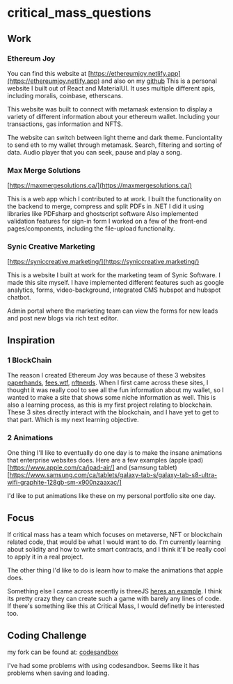 # critical_mass_questions

## Work

### Ethereum Joy
You can find this website at [https://ethereumjoy.netlify.app](https://ethereumjoy.netlify.app) and also on my [github](https://github.com/chouweihan/Ethereum-Joy)
This is a personal website I built out of React and MaterialUI. It uses multiple different apis, including moralis, coinbase, etherscans.

This website was built to connect with metamask extension to display a variety of different information about your ethereum wallet. Including your transactions, gas information and NFTS.

The website can switch between light theme and dark theme. Funciontality to send eth to my wallet through metamask. Search, filtering and sorting of data. Audio player that you can seek, pause and play a song. 

### Max Merge Solutions
[https://maxmergesolutions.ca/](https://maxmergesolutions.ca/)

This is a web app which I contributed to at work. I built the functionality on the backend to merge, compress and split PDFs in .NET
I did it using libraries like PDFsharp and ghostscript software
Also implemented validation features for sign-in form
I worked on a few of the front-end pages/components, including the file-upload functionality. 

### Synic Creative Marketing
[https://syniccreative.marketing/](https://syniccreative.marketing/)

This is a website I built at work for the marketing team of Synic Software. I made this site myself. I have implemented different features such as google analytics, forms, video-background, integrated CMS hubspot and hubspot chatbot. 

Admin portal where the marketing team can view the forms for new leads and post new blogs via rich text editor.

## Inspiration

### 1 BlockChain
The reason I created Ethereum Joy was because of these 3 websites [paperhands](https://www.paperhands.gg/), [fees.wtf](fees.wtf), [nftnerds](https://nftnerds.ai/).
When I first came across these sites, I thought it was really cool to see all the fun information about my wallet, so I wanted to make a site that shows some niche information as well. This is also a learning process, as this is my first project relating to blockchain. These 3 sites directly interact with the blockchain, and I have yet to get to that part. Which is my next learning objective.

### 2 Animations
One thing I'll like to eventually do one day is to make the insane animations that enterprise websites does.
Here are a few examples (apple ipad)[https://www.apple.com/ca/ipad-air/] and (samsung tablet)[https://www.samsung.com/ca/tablets/galaxy-tab-s/galaxy-tab-s8-ultra-wifi-graphite-128gb-sm-x900nzaaxac/]

I'd like to put animations like these on my personal portfolio site one day.


## Focus
If critical mass has a team which focuses on metaverse, NFT or blockchain related code, that would be what I would want to do. 
I'm currently learning about solidity and how to write smart contracts, and I think it'll be really cool to apply it in a real project. 

The other thing I'd like to do is learn how to make the animations that apple does. 

Something else I came across recently is threeJS [heres an example](https://codepen.io/Yakudoo/pen/YGxYej). I think its pretty crazy they can create such a game with barely any lines of code. If there's something like this at Critical Mass, I would definetly be interested too.


## Coding Challenge
my fork can be found at:
[codesandbox](https://codesandbox.io/s/wei-han-2022-internship-exercise-menu-forked-013wj0)

I've had some problems with using codesandbox. Seems like it has problems when saving and loading.
